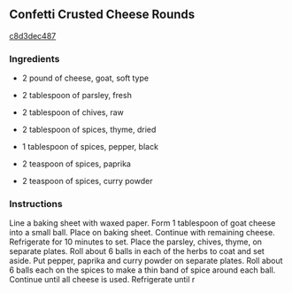 ## Confetti Crusted Cheese Rounds

[c8d3dec487](http://www.foodnetwork.com/recipes/confetti-crusted-cheese-rounds-recipe.html)

### Ingredients

 - 2 pound of cheese, goat, soft type

 - 2 tablespoon of parsley, fresh

 - 2 tablespoon of chives, raw

 - 2 tablespoon of spices, thyme, dried

 - 1 tablespoon of spices, pepper, black

 - 2 teaspoon of spices, paprika

 - 2 teaspoon of spices, curry powder

### Instructions

Line a baking sheet with waxed paper. Form 1 tablespoon of goat cheese into a small ball. Place on baking sheet. Continue with remaining cheese. Refrigerate for 10 minutes to set. Place the parsley, chives, thyme, on separate plates. Roll about 6 balls in each of the herbs to coat and set aside. Put pepper, paprika and curry powder on separate plates. Roll about 6 balls each on the spices to make a thin band of spice around each ball. Continue until all cheese is used. Refrigerate until r